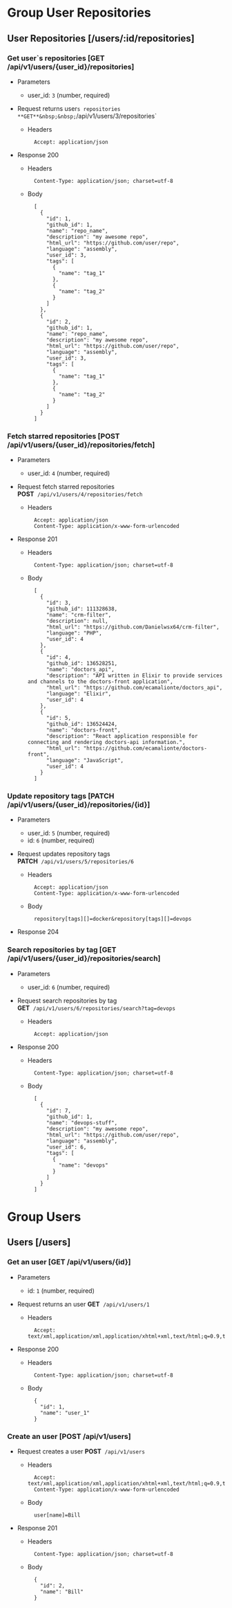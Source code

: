

# Group User Repositories


## User Repositories [/users/:id/repositories]


### Get user`s repositories [GET /api/v1/users/{user_id}/repositories]

+ Parameters
    + user_id: `3` (number, required)

+ Request returns user`s repositories
**GET**&nbsp;&nbsp;`/api/v1/users/3/repositories`

    + Headers

            Accept: application/json

+ Response 200

    + Headers

            Content-Type: application/json; charset=utf-8

    + Body

            [
              {
                "id": 1,
                "github_id": 1,
                "name": "repo_name",
                "description": "my awesome repo",
                "html_url": "https://github.com/user/repo",
                "language": "assembly",
                "user_id": 3,
                "tags": [
                  {
                    "name": "tag_1"
                  },
                  {
                    "name": "tag_2"
                  }
                ]
              },
              {
                "id": 2,
                "github_id": 1,
                "name": "repo_name",
                "description": "my awesome repo",
                "html_url": "https://github.com/user/repo",
                "language": "assembly",
                "user_id": 3,
                "tags": [
                  {
                    "name": "tag_1"
                  },
                  {
                    "name": "tag_2"
                  }
                ]
              }
            ]

### Fetch starred repositories [POST /api/v1/users/{user_id}/repositories/fetch]

+ Parameters
    + user_id: `4` (number, required)

+ Request fetch starred repositories
**POST**&nbsp;&nbsp;`/api/v1/users/4/repositories/fetch`

    + Headers

            Accept: application/json
            Content-Type: application/x-www-form-urlencoded

+ Response 201

    + Headers

            Content-Type: application/json; charset=utf-8

    + Body

            [
              {
                "id": 3,
                "github_id": 111328638,
                "name": "crm-filter",
                "description": null,
                "html_url": "https://github.com/Danielwsx64/crm-filter",
                "language": "PHP",
                "user_id": 4
              },
              {
                "id": 4,
                "github_id": 136528251,
                "name": "doctors_api",
                "description": "API written in Elixir to provide services and channels to the doctors-front application",
                "html_url": "https://github.com/ecamalionte/doctors_api",
                "language": "Elixir",
                "user_id": 4
              },
              {
                "id": 5,
                "github_id": 136524424,
                "name": "doctors-front",
                "description": "React application responsible for connecting and rendering doctors-api information.",
                "html_url": "https://github.com/ecamalionte/doctors-front",
                "language": "JavaScript",
                "user_id": 4
              }
            ]

### Update repository tags [PATCH /api/v1/users/{user_id}/repositories/{id}]

+ Parameters
    + user_id: `5` (number, required)
    + id: `6` (number, required)

+ Request updates repository tags
**PATCH**&nbsp;&nbsp;`/api/v1/users/5/repositories/6`

    + Headers

            Accept: application/json
            Content-Type: application/x-www-form-urlencoded

    + Body

            repository[tags][]=docker&repository[tags][]=devops

+ Response 204

### Search repositories by tag [GET /api/v1/users/{user_id}/repositories/search]

+ Parameters
    + user_id: `6` (number, required)

+ Request search repositories by tag
**GET**&nbsp;&nbsp;`/api/v1/users/6/repositories/search?tag=devops`

    + Headers

            Accept: application/json

+ Response 200

    + Headers

            Content-Type: application/json; charset=utf-8

    + Body

            [
              {
                "id": 7,
                "github_id": 1,
                "name": "devops-stuff",
                "description": "my awesome repo",
                "html_url": "https://github.com/user/repo",
                "language": "assembly",
                "user_id": 6,
                "tags": [
                  {
                    "name": "devops"
                  }
                ]
              }
            ]

# Group Users


## Users [/users]


### Get an user [GET /api/v1/users/{id}]

+ Parameters
    + id: `1` (number, required)

+ Request returns an user
**GET**&nbsp;&nbsp;`/api/v1/users/1`

    + Headers

            Accept: text/xml,application/xml,application/xhtml+xml,text/html;q=0.9,text/plain;q=0.8,image/png,*/*;q=0.5

+ Response 200

    + Headers

            Content-Type: application/json; charset=utf-8

    + Body

            {
              "id": 1,
              "name": "user_1"
            }

### Create an user [POST /api/v1/users]


+ Request creates a user
**POST**&nbsp;&nbsp;`/api/v1/users`

    + Headers

            Accept: text/xml,application/xml,application/xhtml+xml,text/html;q=0.9,text/plain;q=0.8,image/png,*/*;q=0.5
            Content-Type: application/x-www-form-urlencoded

    + Body

            user[name]=Bill

+ Response 201

    + Headers

            Content-Type: application/json; charset=utf-8

    + Body

            {
              "id": 2,
              "name": "Bill"
            }
